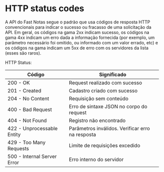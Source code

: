 # HTTP status codes

A API do Fast Notas segue o padrão que usa códigos de resposta HTTP convencionais para indicar o sucesso ou fracasso de uma solicitação da API. Em geral, os códigos na gama 2xx indicam sucesso, os códigos na gama 4xx indicam um erro dada a informação fornecida (por exemplo, um parâmetro necessário foi omitido, ou informado com um valor errado, etc) e os códigos na gama indicam um 5xx de erro com os servidores da lista (esses são raros).

HTTP Status:


Código | Significado
---------- | -------
200 - OK | Request realizado com sucesso
201 - Created | Cadastro criado com sucesso
204 - No Content | Requisição sem conteúdo
400 - Bad Request| Erro de sintaxe JSON no corpo do request
404 - Not Found | Registro não encontrado
422 - Unprocessable Entity | Parâmetros inválidos. Verificar erro na resposta
429 - Too Many Requests | Limite de requisições excedido
500 - Internal Server Error | Erro interno do servidor
